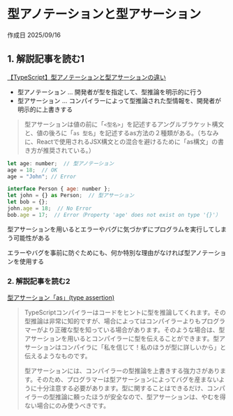 # 型アノテーションと型アサーション

作成日 2025/09/16

## 1. 解説記事を読む1

[【TypeScript】型アノテーションと型アサーションの違い](https://qiita.com/messhii222/items/5c5f30058b26cd9dff8f)

- 型アノテーション ... 開発者が型を指定して、型推論を明示的に行う
- 型アサーション ... コンパイラーによって型推論された型情報を、開発者が明示的に上書きする

> 型アサーションは値の前に「`<型名>`」を記述するアングルブラケット構文と、値の後ろに「`as 型名`」を記述するas方法の２種類がある。（ちなみに、Reactで使用されるJSX構文との混合を避けるために「as構文」の書き方が推奨されている。）

```javascript
let age: number;  // 型アノテーション
age = 18;  // OK
age = "John"; // Error

interface Person { age: number };
let john = {} as Person;  // 型アサーション
let bob = {};
john.age = 18;  // No Error
bob.age = 17;  // Error（Property 'age' does not exist on type '{}'）
```

型アサーションを用いるとエラーやバグに気づかずにプログラムを実行してしまう可能性がある

エラーやバグを事前に防ぐためにも、何か特別な理由がなければ型アノテーションを使用する

### 2. 解説記事を読む2

[型アサーション「as」(type assertion)](https://typescriptbook.jp/reference/values-types-variables/type-assertion-as)

> TypeScriptコンパイラーはコードをヒントに型を推論してくれます。その型推論は非常に知的ですが、場合によってはコンパイラーよりもプログラマーがより正確な型を知っている場合があります。そのような場合は、型アサーションを用いるとコンパイラーに型を伝えることができます。型アサーションはコンパイラに「私を信じて！私のほうが型に詳しいから」と伝えるようなものです。
>
> 型アサーションには、コンパイラーの型推論を上書きする強力さがあります。そのため、プログラマーは型アサーションによってバグを産まないように十分注意する必要があります。型に関することはできるだけ、コンパイラーの型推論に頼ったほうが安全なので、型アサーションは、やむを得ない場合にのみ使うべきです。

